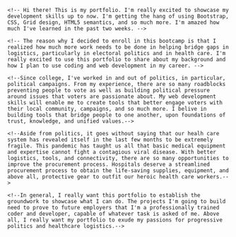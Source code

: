     <!-- Hi there! This is my portfolio. I'm really excited to showcase my development skills up to now. I'm getting the hang of using Bootstrap, CSS, Grid design, HTML5 semantics, and so much more. I'm amazed how much I've learned in the past two weeks. -->

    <!-- The reason why I decided to enroll in this bootcamp is that I realized how much more work needs to be done in helping bridge gaps in logistics, particularly in electoral politics and in health care. I'm really excited to use this portfolio to share about my background and how I plan to use coding and web development in my career. -->

    <!--Since college, I've worked in and out of politics, in particular, political campaigns. From my experience, there are so many roadblocks preventing people to vote as well as building political pressure around issues that voters are passionate about. My web development skills will enable me to create tools that better engage voters with their local community, campaigns, and so much more. I belive in building tools that bridge people to one another, upon foundations of trust, knowledge, and unified values.-->

    <!--Aside from politics, it goes without saying that our healh care system has revealed itself in the last few months to be extremely fragile. This pandemic has taught us all that basic medical equipment and expertise cannot fight a contagious viral disease. With better logistics, tools, and connectivity, there are so many opportunities to improve the procurement process. Hospitals deserve a streamlined procurement process to obtain the life-saving supplies, equipment, and above all, protective gear to outfit our heroic health care workers.-->

    <!--In general, I really want this portfolio to establish the groundwork to showcase what I can do. The projects I'm going to build need to prove to future employers that I'm a professionally trained coder and developer, capable of whatever task is asked of me. Above all, I really want my portfolio to exude my passions for progressive politics and healthcare logistics.-->